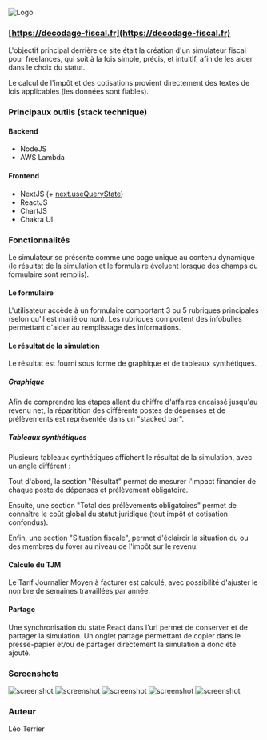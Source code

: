 ![Logo](public/logo-og.png?raw=true "Logo")

### [https://decodage-fiscal.fr](https://decodage-fiscal.fr)

L'objectif principal derrière ce site était la création d'un simulateur fiscal pour freelances, qui soit à la fois simple, précis, et intuitif, afin de les aider dans le choix du statut.

Le calcul de l'impôt et des cotisations provient directement des textes de lois applicables (les données sont fiables).

### Principaux outils (stack technique)

#### Backend
* NodeJS
* AWS Lambda

#### Frontend
* NextJS (+ [next.useQueryState](https://www.npmjs.com/package/next-usequerystate))
* ReactJS
* ChartJS
* Chakra UI

### Fonctionnalités
Le simulateur se présente comme une page unique au contenu dynamique (le résultat de la simulation et le formulaire évoluent lorsque des champs du formulaire sont remplis).

#### Le formulaire
L'utilisateur accède à un formulaire comportant 3 ou 5 rubriques principales (selon qu'il est marié ou non). Les rubriques comportent des infobulles permettant d'aider au remplissage des informations.

#### Le résultat de la simulation
Le résultat est fourni sous forme de graphique et de tableaux synthétiques.

##### Graphique
Afin de comprendre les étapes allant du chiffre d'affaires encaissé jusqu'au revenu net, la réparitition des différents postes de dépenses et de prélèvements est représentée dans un "stacked bar".

##### Tableaux synthétiques
Plusieurs tableaux synthétiques affichent le résultat de la simulation, avec un angle différent :

Tout d'abord, la section "Résultat" permet de mesurer l'impact financier de chaque poste de dépenses et prélèvement obligatoire.

Ensuite, une section "Total des prélèvements obligatoires" permet de connaître le coût global du statut juridique (tout impôt et cotisation confondus).

Enfin, une section "Situation fiscale", permet d'éclaircir la situation du ou des membres du foyer au niveau de l'impôt sur le revenu.

#### Calcule du TJM
Le Tarif Journalier Moyen à facturer est calculé, avec possibilité d'ajuster le nombre de semaines travaillées par année.

#### Partage
Une synchronisation du state React dans l'url permet de conserver et de partager la simulation. Un onglet partage permettant de copier dans le presse-papier et/ou de partager directement la simulation a donc été ajouté.

### Screenshots
![screenshot](screenshots/screen6.png?raw=true "screenshot")
![screenshot](screenshots/screen5.png?raw=true "screenshot")
![screenshot](screenshots/screen4.png?raw=true "screenshot")
![screenshot](screenshots/screen3.png?raw=true "screenshot")
![screenshot](screenshots/screen1.png?raw=true "screenshot")

### Auteur
Léo Terrier